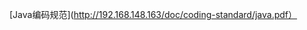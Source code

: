 \[Java编码规范\]\([http:\/\/192.168.148.163\/doc\/coding-standard\/java.pdf）](http://192.168.148.163/doc/coding-standard/java.pdf)

